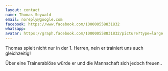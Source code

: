 ```yaml
---
layout: contact
name: Thomas Seywald
email: noreply@google.com
facebook: https://www.facebook.com/100000558831832
whatsapp: 
avatar: https://graph.facebook.com/100000558831832/picture?type=large
---
```


Thomas spielt nicht nur in der 1. Herren, nein er trainiert uns auch gleichzeitig!

Über eine Trainerablöse würde er und die Mannschaft sich jedoch freuen..

